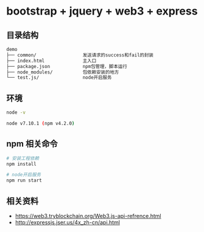 <!--
 * @Description: This is a markdown file
 * @Author: JeanneWu
 * @Date: 2018-03-29 15:59:10
 -->
# bootstrap + jquery + web3 + express 



## 目录结构

``` bash
demo
├── common/                 发送请求的success和fail的封装
├── index.html              主入口
├── package.json            npm包管理，脚本运行
├── node_modules/           包依赖安装的地方
└── test.js/                node开启服务
```

## 环境
``` bash
node -v

node v7.10.1 (npm v4.2.0)

```

## npm 相关命令 

``` bash
# 安装工程依赖
npm install

# node开启服务
npm run start

```



## 相关资料

* https://web3.tryblockchain.org/Web3.js-api-refrence.html
* http://expressjs.jser.us/4x_zh-cn/api.html
